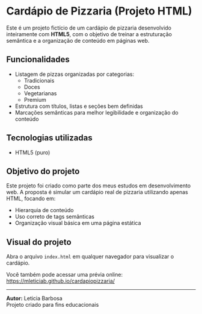 # Cardápio de Pizzaria (Projeto HTML)

Este é um projeto fictício de um cardápio de pizzaria desenvolvido inteiramente com **HTML5**, com o objetivo de treinar a estruturação semântica e a organização de conteúdo em páginas web.

## Funcionalidades

- Listagem de pizzas organizadas por categorias:
  - Tradicionais
  - Doces
  - Vegetarianas
  - Premium
- Estrutura com títulos, listas e seções bem definidas
- Marcações semânticas para melhor legibilidade e organização do conteúdo

## Tecnologias utilizadas

- HTML5 (puro)

## Objetivo do projeto

Este projeto foi criado como parte dos meus estudos em desenvolvimento web. A proposta é simular um cardápio real de pizzaria utilizando apenas HTML, focando em:
- Hierarquia de conteúdo
- Uso correto de tags semânticas
- Organização visual básica em uma página estática

## Visual do projeto

Abra o arquivo `index.html` em qualquer navegador para visualizar o cardápio.

Você também pode acessar uma prévia online:
https://mleticiab.github.io/cardapiopizzaria/

---

**Autor:** Leticia Barbosa  
Projeto criado para fins educacionais
